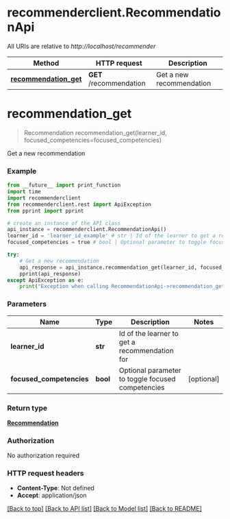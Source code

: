 # recommenderclient.RecommendationApi

All URIs are relative to *http://localhost/recommender*

Method | HTTP request | Description
------------- | ------------- | -------------
[**recommendation_get**](RecommendationApi.md#recommendation_get) | **GET** /recommendation | Get a new recommendation


# **recommendation_get**
> Recommendation recommendation_get(learner_id, focused_competencies=focused_competencies)

Get a new recommendation



### Example
```python
from __future__ import print_function
import time
import recommenderclient
from recommenderclient.rest import ApiException
from pprint import pprint

# create an instance of the API class
api_instance = recommenderclient.RecommendationApi()
learner_id = 'learner_id_example' # str | Id of the learner to get a recommendation for
focused_competencies = true # bool | Optional parameter to toggle focused competencies (optional)

try:
    # Get a new recommendation
    api_response = api_instance.recommendation_get(learner_id, focused_competencies=focused_competencies)
    pprint(api_response)
except ApiException as e:
    print("Exception when calling RecommendationApi->recommendation_get: %s\n" % e)
```

### Parameters

Name | Type | Description  | Notes
------------- | ------------- | ------------- | -------------
 **learner_id** | **str**| Id of the learner to get a recommendation for | 
 **focused_competencies** | **bool**| Optional parameter to toggle focused competencies | [optional] 

### Return type

[**Recommendation**](Recommendation.md)

### Authorization

No authorization required

### HTTP request headers

 - **Content-Type**: Not defined
 - **Accept**: application/json

[[Back to top]](#) [[Back to API list]](../README.md#documentation-for-api-endpoints) [[Back to Model list]](../README.md#documentation-for-models) [[Back to README]](../README.md)

